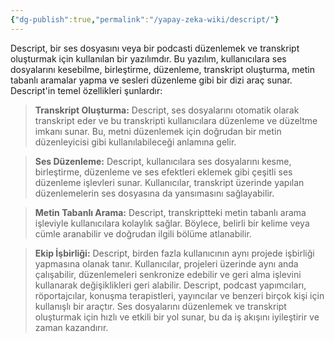 ```yaml
---
{"dg-publish":true,"permalink":"/yapay-zeka-wiki/descript/"}
---
```


Descript, bir ses dosyasını veya bir podcasti düzenlemek ve transkript oluşturmak için kullanılan bir yazılımdır. Bu yazılım, kullanıcılara ses dosyalarını kesebilme, birleştirme, düzenleme, transkript oluşturma, metin tabanlı aramalar yapma ve sesleri düzenleme gibi bir dizi araç sunar. Descript'in temel özellikleri şunlardır:

> **Transkript Oluşturma:** Descript, ses dosyalarını otomatik olarak transkript eder ve bu transkripti kullanıcılara düzenleme ve düzeltme imkanı sunar. Bu, metni düzenlemek için doğrudan bir metin düzenleyicisi gibi kullanılabileceği anlamına gelir.

> **Ses Düzenleme:** Descript, kullanıcılara ses dosyalarını kesme, birleştirme, düzenleme ve ses efektleri eklemek gibi çeşitli ses düzenleme işlevleri sunar. Kullanıcılar, transkript üzerinde yapılan düzenlemelerin ses dosyasına da yansımasını sağlayabilir.

> **Metin Tabanlı Arama:** Descript, transkriptteki metin tabanlı arama işleviyle kullanıcılara kolaylık sağlar. Böylece, belirli bir kelime veya cümle aranabilir ve doğrudan ilgili bölüme atlanabilir.

> **Ekip İşbirliği:** Descript, birden fazla kullanıcının aynı projede işbirliği yapmasına olanak tanır. Kullanıcılar, projeleri üzerinde aynı anda çalışabilir, düzenlemeleri senkronize edebilir ve geri alma işlevini kullanarak değişiklikleri geri alabilir.
Descript, podcast yapımcıları, röportajcılar, konuşma terapistleri, yayıncılar ve benzeri birçok kişi için kullanışlı bir araçtır. Ses dosyalarını düzenlemek ve transkript oluşturmak için hızlı ve etkili bir yol sunar, bu da iş akışını iyileştirir ve zaman kazandırır.